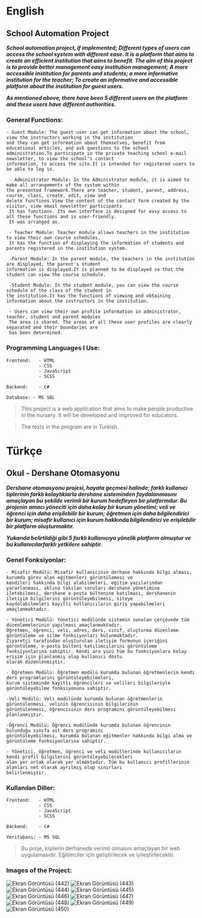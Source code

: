 # English
## School Automation Project
***School automation project, if implemented; Different types of users can access the school system with different ease.
It is a platform that aims to create an efficient institution that aims to benefit. The aim of this project is to provide better management
easy institution management; A more accessible institution for parents and students; a more informative institution for the teacher;
To create an informative and accessible platform about the institution for guest users.***

***As mentioned above, there have been 5 different users on the platform and these users have different authorities.***

### General Functions:

    - Guest Module: The guest user can get information about the school, view the instructors working in the institution
    and they can get information about themselves, benefit from educational articles, and ask questions to the school
    administration.To participate in the private teaching school e-mail newsletter, to view the school's contact
    information, to access the site.It is intended for registered users to be able to log in.
    
     - Administrator Module: In the Administrator module, it is aimed to make all arrangements of the system within 
    the presented framework.There are teacher, student, parent, address, course, class, create, edit, view and
    delete functions.View the content of the contact form created by the visitor, view email newsletter participants
     It has functions. Its own interface is designed for easy access to all these functions and is user-friendly.
     It was arranged as.
    
     - Teacher Module: Teacher module allows teachers in the institution to view their own course schedules,
     It has the function of displaying the information of students and parents registered in the institution system.
    
     -Parent Module: In the parent module, the teachers in the institution are displayed, the parent's student
    information is displayed.It is planned to be displayed so that the student can view the course schedule.
    
     -Student Module: In the student module, you can view the course schedule of the class of the student in
    the institution.It has the functions of viewing and obtaining information about the instructors in the institution.
    
     - Users can view their own profile information in administrator, teacher, student and parent modules
     The area is shared. The areas of all these user profiles are clearly separated and their boundaries are
     has been determined.

### Programming Languages ​​I Use:

    Frontend:   - HTML
                - CSS
                - JavaScript
                - SCSS
    
    Backend:    - C#

    Database: - MS SQL

> This project is a web application that aims to make people productive in the nursery. It will be developed and improved for educators.

> The texts in the program are in Turkish.

# Türkçe
## Okul - Dershane Otomasyonu
***Dershane otomasyonu projesi, hayata geçmesi halinde; farklı kullanıcı tiplerinin farklı kolaylıklarla dershane sisteminden
faydalanmasını amaçlayan bu şekilde verimli bir kurum hedefleyen bir platformdur. Bu projenin amacı yöneciti için daha
kolay bir kurum yönetimi; veli ve öğrenci için daha erişilebilir bir kurum; öğretmen için daha bilgilendirici bir kurum;
misafir kullanıcı için kurum hakkında bilgilendirici ve erişilebilir bir platform oluşturmaktır.***

***Yukarıda belirtildiği gibi 5 farklı kullanıcıya yönelik platform olmuştur ve bu kullanıcılarfarklı yetkilere sahiptir.***

### Genel Fonksiyonlar:

    - Misafir Modülü: Misafir kullanıcının derhane hakkında bilgi alması, kurumda görev alan eğitmenleri görüntülemesi ve
    kendileri hakkında bilgi alabilmeleri, eğitim yazılarından yararlanması, aklına takılan soruları dershane yönetimine
    iletebilmesi, dershane e-posta bültenine katılması, dershanenin iletişim bilgilerini görüntüleyebilmesi, siteye 
    kaydolabilmeleri kayıtlı kullanıcıların giriş yapabilmeleri amaçlanmaktadır.

    - Yönetici Modülü: Yönetici modülünde sistemin sunulan çerçevede tüm düzenlemelerinin yapılması amaçlanmaktadır.
    Öğretmen, öğrenci, veli, adres, ders, sınıf, oluşturma düzenleme görüntüleme ve silme fonksiyonları bulunmaktadır.
    Ziyaretçi tarafından oluşturulan iletişim formunun içeriğini görüntüleme, e-posta bülteni katılımcılarını görüntüleme
    fonksiyonlarına sahiptir. Kendi ara yüzü tüm bu fonksiyonlara kolay erişim için planlanmış olup kullanıcı dostu
    olarak düzenlenmiştir.

    - Öğretmen Modülü: Öğretmen modülü kurumda bulunan öğretmenlerin kendi ders programlarını görüntüleyebilmeleri,
    kurum sisteminde kayıtlı öğrencileri ve velileri bilgileriyle görüntüleyebilme fonksiyonuna sahiptir.

    -Veli Modülü: Veli modülünde kurumda bulunan öğretmenlerin görüntülenmesi, velinin öğrencisinin bilgilerinin
    görüntülenmesi, öğrencisinin ders programını görüntüleyebilmesi planlanmıştır.

    -Öğrenci Modülü: Öğrenci modülünde kurumda bulunan öğrencinin bulunduğu sınıfa ait ders programını 
    görüntüleyebilmesi, kurumda bulunan eğitmenler hakkında bilgi alma ve görüntüleme fonksiyonlarına sahiptir.

    - Yönetici, öğretmen, öğrenci ve veli modüllerinde kullanıcıların kendi profil bilgilerini görüntüleyebilecekleri
    alan yer ortak olarak yer almaktadır. Tüm bu kullanıcı profillerinin alanları net olarak ayrılmış olup sınırları
    belirlenmiştir.

### Kullanılan Diller:

    Frontend:   - HTML
                - CSS
                - JavaScript
                - SCSS
    
    Backend:    - C#

    Veritabanı: - MS SQL

> Bu proje, kişilerin derhanede verimli olmasını amaçlayan bir web uygulamasıdır. Eğitimciler için geliştirilecek ve iyileştirilecektir.

### Images of the Project:
![Ekran Görüntüsü (442)](https://github.com/omer-gulsoy/Web-Dershane/assets/139320509/d48acdd3-211a-46c7-a819-eace7ccfc12d)
![Ekran Görüntüsü (443)](https://github.com/omer-gulsoy/Web-Dershane/assets/139320509/fc2d754d-f1f6-49ca-ac2a-fb868e8f0ebe)
![Ekran Görüntüsü (444)](https://github.com/omer-gulsoy/Web-Dershane/assets/139320509/e893c001-990a-4329-b7b4-9d528da8fe41)
![Ekran Görüntüsü (445)](https://github.com/omer-gulsoy/Web-Dershane/assets/139320509/a896004a-985d-4ff0-ad40-48852ea864f7)
![Ekran Görüntüsü (446)](https://github.com/omer-gulsoy/Web-Dershane/assets/139320509/ec2fea4c-cbc7-4117-a047-35fd17e258ef)
![Ekran Görüntüsü (447)](https://github.com/omer-gulsoy/Web-Dershane/assets/139320509/ffd20415-cc06-44c8-b47a-9c3f370b89bb)
![Ekran Görüntüsü (448)](https://github.com/omer-gulsoy/Web-Dershane/assets/139320509/b687a142-f2e0-4819-8ac4-20055e517ec3)
![Ekran Görüntüsü (449)](https://github.com/omer-gulsoy/Web-Dershane/assets/139320509/79a0dcbf-6878-4298-b3bd-2fc0758e518d)
![Ekran Görüntüsü (450)](https://github.com/omer-gulsoy/Web-Dershane/assets/139320509/49ee9f36-971f-4053-ba13-049a7bee3440)
